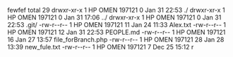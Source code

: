 
fewfef
total 29
drwxr-xr-x 1 HP OMEN 197121  0 Jan 31 22:53 ./
drwxr-xr-x 1 HP OMEN 197121  0 Jan 31 17:06 ../
drwxr-xr-x 1 HP OMEN 197121  0 Jan 31 22:53 .git/
-rw-r--r-- 1 HP OMEN 197121 11 Jan 24 11:33 Alex.txt
-rw-r--r-- 1 HP OMEN 197121 12 Jan 31 22:53 PEOPLE.md
-rw-r--r-- 1 HP OMEN 197121 16 Jan 27 13:57 file_forBranch.php
-rw-r--r-- 1 HP OMEN 197121 28 Jan 28 13:39 new_fule.txt
-rw-r--r-- 1 HP OMEN 197121  7 Dec 25 15:12 r

